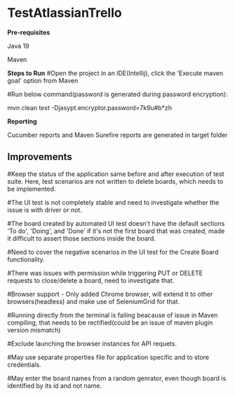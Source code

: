# TestAtlassianTrello

**Pre-requisites**

Java 19

Maven

**Steps to Run**
#Open the project in an IDE(Intellij), click the 'Execute maven goal' option from Maven

#Run below command(password is generated during password encryption):

mvn clean test -Djasypt.encryptor.password=7k9u#b*zh

**Reporting**

Cucumber reports and Maven Surefire reports are generated in target folder


Improvements
-------------
#Keep the status of the application same before and after execution of test suite. Here, test scenarios are not written to delete boards, which needs to be implemented.

#The UI test is not completely stable and need to investigate whether the issue is with driver or not.

#The board created by automated UI test doesn't have the default sections 'To do', 'Doing', and 'Done' if it's not the first board that was created, made it difficult to assert those sections inside the board.

#Need to cover the negative scenarios in the UI test for the Create Board functionality.

#There was issues with permission while triggering PUT or DELETE requests to close/delete a board, need to investigate that.

#Browser support - Only added Chrome browser, will extend it to other browsers(headless) and make use of SeleniumGrid for that.

#Running directly from the terminal is failing beacause of issue in Maven compiling, that needs to be rectified(could be an issue of maven plugin version mismatch)

#Exclude launching the browser instances for API requets.

#May use separate properties file for application specific and to store credentials.

#May enter the board names from a random genrator, even though board is identified by its id and not name.

